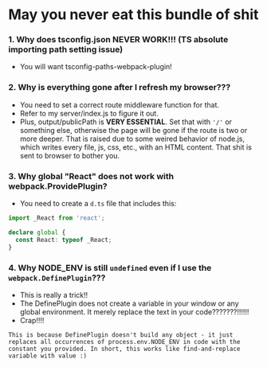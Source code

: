 # May you never eat this bundle of shit

### 1. Why does tsconfig.json NEVER WORK!!! (TS absolute importing path setting issue)

- You will want tsconfig-paths-webpack-plugin!

### 2. Why is everything gone after I refresh my browser???

- You need to set a correct route middleware function for that.
- Refer to my server/index.js to figure it out.
- Plus, output/publicPath is **VERY ESSENTIAL**. Set that with `'/'` or something else, otherwise the page will be gone if the route is two or  more deeper. That is raised due to some weired behavior of node.js, which writes every file, js, css, etc., with an HTML content. That shit is sent to browser to bother you.

### 3. Why global "React" does not work with webpack.ProvidePlugin?

- You need to create a `d.ts` file that includes this:
```ts
import _React from 'react';

declare global {
  const React: typeof _React;
}

```

### 4. Why NODE_ENV is still `undefined` even if I use the `webpack.DefinePlugin`???

- This is really a trick!!
- The DefinePlugin does not create a variable in your window or any global environment. It merely replace the text in your code???????!!!!!!
- Crap!!!!
```
This is because DefinePlugin doesn't build any object - it just replaces all occurrences of process.env.NODE_ENV in code with the constant you provided. In short, this works like find-and-replace variable with value :)
```
